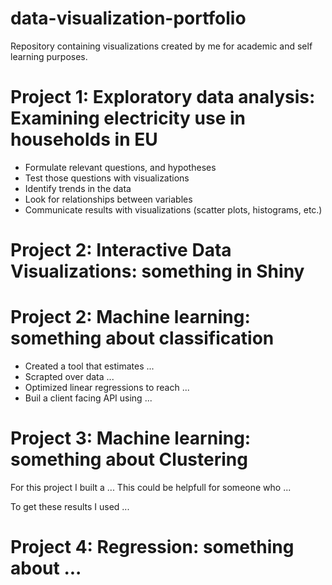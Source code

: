 # data-visualization-portfolio
Repository containing visualizations created by me for academic and self learning purposes.

# Project 1: Exploratory data analysis: Examining electricity use in households in EU 
* Formulate relevant questions, and hypotheses
* Test those questions with visualizations
* Identify trends in the data
* Look for relationships between variables
* Communicate results with visualizations (scatter plots, histograms, etc.)

# Project 2: Interactive Data Visualizations: something in Shiny

# Project 2: Machine learning: something about classification
* Created a tool that estimates ...
* Scrapted over data ...
* Optimized linear regressions to reach ...
* Buil a client facing API using ... 

# Project 3: Machine learning: something about Clustering
For this project I built a ...
This could be helpfull for someone who ...

To get these results I used ...

# Project 4: Regression: something about ...
